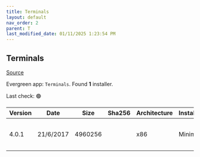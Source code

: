 ```yaml
---
title: Terminals
layout: default
nav_order: 2
parent: T
last_modified_date: 01/11/2025 1:23:54 PM
---
```


## Terminals

[Source](https://github.com/terminals-Origin/Terminals/)

Evergreen app: `Terminals`. Found **1** installer.

Last check: 🟢

| Version | Date      | Size    | Sha256 | Architecture | InstallerType | Type | URI                                                                                                                                                                                              |
| ------- | --------- | ------- | ------ | ------------ | ------------- | ---- | ------------------------------------------------------------------------------------------------------------------------------------------------------------------------------------------------ |
| 4.0.1   | 21/6/2017 | 4960256 |        | x86          | Minimal       | msi  | [https://github.com/Terminals-Origin/Terminals/releases/download/4.0.1/TerminalsSetup_4.0.1.msi](https://github.com/Terminals-Origin/Terminals/releases/download/4.0.1/TerminalsSetup_4.0.1.msi) |
